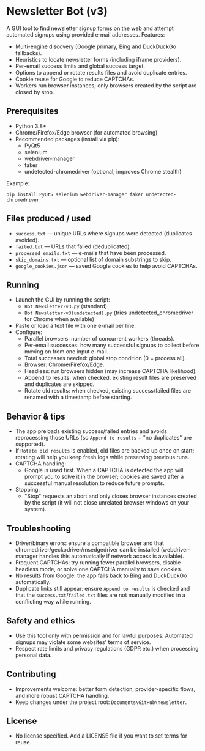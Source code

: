 # Newsletter Bot (v3)

A GUI tool to find newsletter signup forms on the web and attempt automated signups using provided e‑mail addresses. Features:
- Multi-engine discovery (Google primary, Bing and DuckDuckGo fallbacks).
- Heuristics to locate newsletter forms (including iframe providers).
- Per-email success limits and global success target.
- Options to append or rotate results files and avoid duplicate entries.
- Cookie reuse for Google to reduce CAPTCHAs.
- Workers run browser instances; only browsers created by the script are closed by stop.

## Prerequisites
- Python 3.8+
- Chrome/Firefox/Edge browser (for automated browsing)
- Recommended packages (install via pip):
  - PyQt5
  - selenium
  - webdriver-manager
  - faker
  - undetected-chromedriver (optional, improves Chrome stealth)

Example:
```
pip install PyQt5 selenium webdriver-manager faker undetected-chromedriver
```

## Files produced / used
- `success.txt` — unique URLs where signups were detected (duplicates avoided).
- `failed.txt` — URLs that failed (deduplicated).
- `processed_emails.txt` — e-mails that have been processed.
- `skip_domains.txt` — optional list of domain substrings to skip.
- `google_cookies.json` — saved Google cookies to help avoid CAPTCHAs.

## Running
- Launch the GUI by running the script:
  - `Bot Newsletter-v3.py` (standard)
  - `Bot Newsletter-v3(undetected).py` (tries undetected_chromedriver for Chrome when available)
- Paste or load a text file with one e-mail per line.
- Configure:
  - Parallel browsers: number of concurrent workers (threads).
  - Per-email successes: how many successful signups to collect before moving on from one input e-mail.
  - Total successes needed: global stop condition (0 = process all).
  - Browser: Chrome/Firefox/Edge.
  - Headless: run browsers hidden (may increase CAPTCHA likelihood).
  - Append to results: when checked, existing result files are preserved and duplicates are skipped.
  - Rotate old results: when checked, existing success/failed files are renamed with a timestamp before starting.

## Behavior & tips
- The app preloads existing success/failed entries and avoids reprocessing those URLs (so `Append to results` + "no duplicates" are supported).
- If `Rotate old results` is enabled, old files are backed up once on start; rotating will help you keep fresh logs while preserving previous runs.
- CAPTCHA handling:
  - Google is used first. When a CAPTCHA is detected the app will prompt you to solve it in the browser; cookies are saved after a successful manual resolution to reduce future prompts.
- Stopping:
  - "Stop" requests an abort and only closes browser instances created by the script (it will not close unrelated browser windows on your system).

## Troubleshooting
- Driver/binary errors: ensure a compatible browser and that chromedriver/geckodriver/msedgedriver can be installed (webdriver-manager handles this automatically if network access is available).
- Frequent CAPTCHAs: try running fewer parallel browsers, disable headless mode, or solve one CAPTCHA manually to save cookies.
- No results from Google: the app falls back to Bing and DuckDuckGo automatically.
- Duplicate links still appear: ensure `Append to results` is checked and that the `success.txt`/`failed.txt` files are not manually modified in a conflicting way while running.

## Safety and ethics
- Use this tool only with permission and for lawful purposes. Automated signups may violate some websites' terms of service.
- Respect rate limits and privacy regulations (GDPR etc.) when processing personal data.

## Contributing
- Improvements welcome: better form detection, provider-specific flows, and more robust CAPTCHA handling.
- Keep changes under the project root: `Documents\GitHub\newsletter`.

## License
- No license specified. Add a LICENSE file if you want to set terms for reuse.

